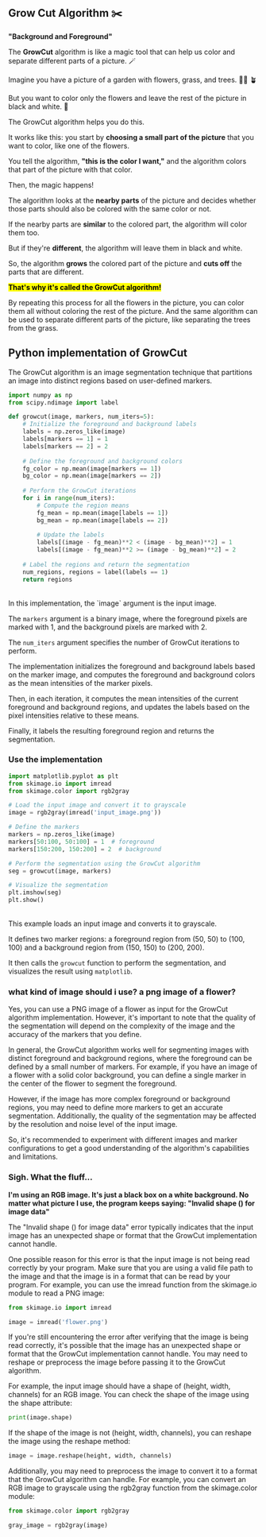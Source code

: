 ## Grow Cut Algorithm ✂️

**"Background and Foreground"**

The **GrowCut** algorithm is like a magic tool that can help us color and separate different parts of a picture. 🪄

Imagine you have a picture of a garden with flowers, grass, and trees. 👩‍🌾 🪴

But you want to color only the flowers and leave the rest of the picture in black and white. 🌷

The GrowCut algorithm helps you do this. 

It works like this: you start by **choosing a small part of the picture** that you want to color, like one of the flowers.

You tell the algorithm, **"this is the color I want,"** and the algorithm colors that part of the picture with that color.

Then, the magic happens!

The algorithm looks at the **nearby parts** of the picture and decides whether those parts should also be colored with the same color or not.

If the nearby parts are **similar** to the colored part, the algorithm will color them too.

But if they're **different**, the algorithm will leave them in black and white.

So, the algorithm **grows** the colored part of the picture and **cuts off** the parts that are different.

<mark>**That's why it's called the GrowCut algorithm!**</mark>

By repeating this process for all the flowers in the picture, you can color them all without coloring the rest of the picture. And the same algorithm can be used to separate different parts of the picture, like separating the trees from the grass.

## Python implementation of GrowCut

The GrowCut algorithm is an image segmentation technique that partitions an image into distinct regions based on user-defined markers.

```python
import numpy as np
from scipy.ndimage import label

def growcut(image, markers, num_iters=5):
    # Initialize the foreground and background labels
    labels = np.zeros_like(image)
    labels[markers == 1] = 1
    labels[markers == 2] = 2
    
    # Define the foreground and background colors
    fg_color = np.mean(image[markers == 1])
    bg_color = np.mean(image[markers == 2])
    
    # Perform the GrowCut iterations
    for i in range(num_iters):
        # Compute the region means
        fg_mean = np.mean(image[labels == 1])
        bg_mean = np.mean(image[labels == 2])
        
        # Update the labels
        labels[(image - fg_mean)**2 < (image - bg_mean)**2] = 1
        labels[(image - fg_mean)**2 >= (image - bg_mean)**2] = 2
    
    # Label the regions and return the segmentation
    num_regions, regions = label(labels == 1)
    return regions
```

<br>
In this implementation, the `image` argument is the input image.

The `markers` argument is a binary image, where the foreground pixels are marked with 1, and the background pixels are marked with 2.

The `num_iters` argument specifies the number of GrowCut iterations to perform.

The implementation initializes the foreground and background labels based on the marker image, and computes the foreground and background colors as the mean intensities of the marker pixels.

Then, in each iteration, it computes the mean intensities of the current foreground and background regions, and updates the labels based on the pixel intensities relative to these means.

Finally, it labels the resulting foreground region and returns the segmentation.

### Use the implementation

```python
import matplotlib.pyplot as plt
from skimage.io import imread
from skimage.color import rgb2gray

# Load the input image and convert it to grayscale
image = rgb2gray(imread('input_image.png'))

# Define the markers
markers = np.zeros_like(image)
markers[50:100, 50:100] = 1  # foreground
markers[150:200, 150:200] = 2  # background

# Perform the segmentation using the GrowCut algorithm
seg = growcut(image, markers)

# Visualize the segmentation
plt.imshow(seg)
plt.show()

```

<br>
This example loads an input image and converts it to grayscale.

It defines two marker regions: a foreground region from (50, 50) to (100, 100) and a background region from (150, 150) to (200, 200).

It then calls the `growcut` function to perform the segmentation, and visualizes the result using `matplotlib`.


### what kind of image should i use?  a png image of a flower?

Yes, you can use a PNG image of a flower as input for the GrowCut algorithm implementation. However, it's important to note that the quality of the segmentation will depend on the complexity of the image and the accuracy of the markers that you define.

In general, the GrowCut algorithm works well for segmenting images with distinct foreground and background regions, where the foreground can be defined by a small number of markers. For example, if you have an image of a flower with a solid color background, you can define a single marker in the center of the flower to segment the foreground.

However, if the image has more complex foreground or background regions, you may need to define more markers to get an accurate segmentation. Additionally, the quality of the segmentation may be affected by the resolution and noise level of the input image.

So, it's recommended to experiment with different images and marker configurations to get a good understanding of the algorithm's capabilities and limitations.

### Sigh. What the fluff...

**I'm using an RGB image.  It's just a black box on a white background.  No matter what picture I use, the program keeps saying: "Invalid shape () for image data"**

The "Invalid shape () for image data" error typically indicates that the input image has an unexpected shape or format that the GrowCut implementation cannot handle.

One possible reason for this error is that the input image is not being read correctly by your program. Make sure that you are using a valid file path to the image and that the image is in a format that can be read by your program. For example, you can use the imread function from the skimage.io module to read a PNG image:

```python
from skimage.io import imread

image = imread('flower.png')
```

If you're still encountering the error after verifying that the image is being read correctly, it's possible that the image has an unexpected shape or format that the GrowCut implementation cannot handle. You may need to reshape or preprocess the image before passing it to the GrowCut algorithm.

For example, the input image should have a shape of (height, width, channels) for an RGB image. You can check the shape of the image using the shape attribute:

```python
print(image.shape)
```

If the shape of the image is not (height, width, channels), you can reshape the image using the reshape method:

```python
image = image.reshape(height, width, channels)
```

Additionally, you may need to preprocess the image to convert it to a format that the GrowCut algorithm can handle. For example, you can convert an RGB image to grayscale using the rgb2gray function from the skimage.color module:

```python
from skimage.color import rgb2gray

gray_image = rgb2gray(image)
```
